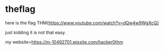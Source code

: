 # theflag
here is the flag THM{https://www.youtube.com/watch?v=dQw4w9WgXcQ}

just kidding it is not that easy.







my website=https://m-10492701.wixsite.com/hacker0thm
